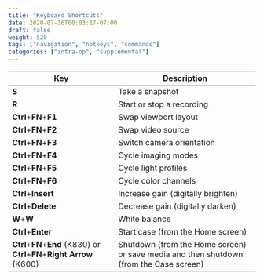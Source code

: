 ```yaml
---
title: "Keyboard Shortcuts"
date: 2020-07-16T00:03:17-07:00
draft: false
weight: 520
tags: ["navigation", "hotkeys", "commands"]
categories: ["intra-op", "supplemental"]
---
```


| Key | Description |
|-----|-------------|
| **S** | Take a snapshot |
| **R** | Start or stop a recording |
| **Ctrl**+**FN**+**F1** | Swap viewport layout |
| **Ctrl**+**FN**+**F2** | Swap video source |
| **Ctrl**+**FN**+**F3** | Switch camera orientation |
| **Ctrl**+**FN**+**F4** | Cycle imaging modes |
| **Ctrl**+**FN**+**F5** | Cycle light profiles |
| **Ctrl**+**FN**+**F6** | Cycle color channels |
| **Ctrl**+**Insert** | Increase gain (digitally brighten) |
| **Ctrl**+**Delete** | Decrease gain (digitally darken) |
| **W**+**W** | White balance |
| **Ctrl**+**Enter** | Start case (from the Home screen) |
| **Ctrl**+**FN**+**End** (K830) or **Ctrl**+**FN**+**Right Arrow** (K600) | Shutdown (from the Home screen) or save media and then shutdown (from the Case screen) |
